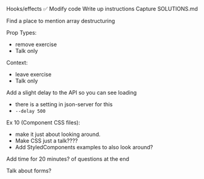 Hooks/effects
✅ Modify code
Write up instructions
Capture SOLUTIONS.md

Find a place to mention array destructuring

Prop Types:

- remove exercise
- Talk only

Context:

- leave exercise
- Talk only

Add a slight delay to the API so you can see loading

- there is a setting in json-server for this
- `--delay 500`

Ex 10 (Component CSS files):

- make it just about looking around.
- Make CSS just a talk????
- Add StyledComponents examples to also look around?

Add time for 20 minutes? of questions at the end

Talk about forms?
